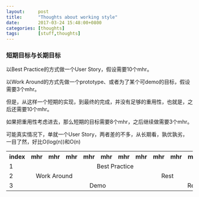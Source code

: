 ```yaml
---
layout:     post
title:      "Thoughts about working style"
date:       2017-03-24 15:48:00+0800
categories: [thoughts]
tags:       [stuff,thoughts]
---
```

### 短期目标与长期目标

以Best Practice的方式做一个User Story，假设需要10个mhr。

以Work Around的方式先做一个prototype、或者为了某个可demo的目标，假设需要3个mhr。

但是，从这样一个短期的实现，到最终的完成，并没有足够的重用性，也就是，之后还需要10个mhr。

如果把重用性考虑进去，那么短期的目标需要8个mhr，之后继续做需要3个mhr。

可能真实情况下，单就一个User Story，两者差的不多，从长期看，孰优孰劣，一目了然，好比O(log(n))和O(n)

<table class="table table-bordered table-striped table-condensed">
  <tr>
    <th>index</th>
    <th>mhr</th>
    <th>mhr</th>
    <th>mhr</th>
    <th>mhr</th>
    <th>mhr</th>
    <th>mhr</th>
    <th>mhr</th>
    <th>mhr</th>
    <th>mhr</th>
    <th>mhr</th>
    <th>mhr</th>
    <th>mhr</th>
    <th>mhr</th>
  </tr>
  <tr>
    <td>1</td>
    <td colspan="10" align="center">Best Practice</td>
  </tr>
  <tr>
    <td>2</td>
    <td colspan="3" align="center">Work Around</td>
    <td colspan="10" align="center">Rest</td>
  </tr>
  <tr>
    <td>3</td>
    <td colspan="8" align="center">Demo</td>
    <td colspan="3" align="center">Rest</td>
  </tr>
</table>
